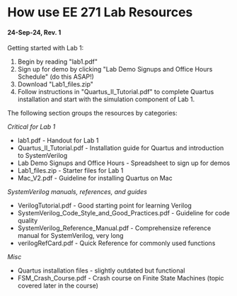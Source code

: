 # How use EE 271 Lab Resources
#### 24-Sep-24, Rev. 1

Getting started with Lab 1:

1. Begin by reading "lab1.pdf"
2. Sign up for demo by clicking "Lab Demo Signups and Office Hours Schedule" (do this ASAP!)
3. Download "Lab1_files.zip"
4. Follow instructions in "Quartus_II_Tutorial.pdf" to complete Quartus installation and start with the simulation component of Lab 1.

The following section groups the resources by categories:

*Critical for Lab 1*
- lab1.pdf - Handout for Lab 1
- Quartus_II_Tutorial.pdf - Installation guide for Quartus and introduction to SystemVerilog
- Lab Demo Signups and Office Hours - Spreadsheet to sign up for demos
- Lab1_files.zip - Starter files for Lab 1 
- Mac_V2.pdf - Guideline for installing Quartus on Mac

*SystemVerilog manuals, references, and guides*
- VerilogTutorial.pdf - Good starting point for learning Verilog
- SystemVerilog_Code_Style_and_Good_Practices.pdf - Guideline for code quality
- SystemVerilog_Reference_Manual.pdf - Comprehensize reference manual for SystemVerilog, very long
- verilogRefCard.pdf - Quick Reference for commonly used functions

*Misc* 
- Quartus installation files - slightly outdated but functional
- FSM_Crash_Course.pdf - Crash course on Finite State Machines (topic covered later in the course)